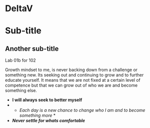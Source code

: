 # DeltaV
# Sub-title
## Another sub-title
Lab 01b for 102

Growth mindset to me, is never backing down from a challenge or something new. Its seeking out and continuing to grow and to further educate yourself. It means that we are not fixed at a certain level of competence but that we can grow out of who we are and become something else. 
- **I will always seek to better myself**
- * *Each day is a new chance to change who I am and to become something more* *
- ***Never settle for whats comfortable*** 





